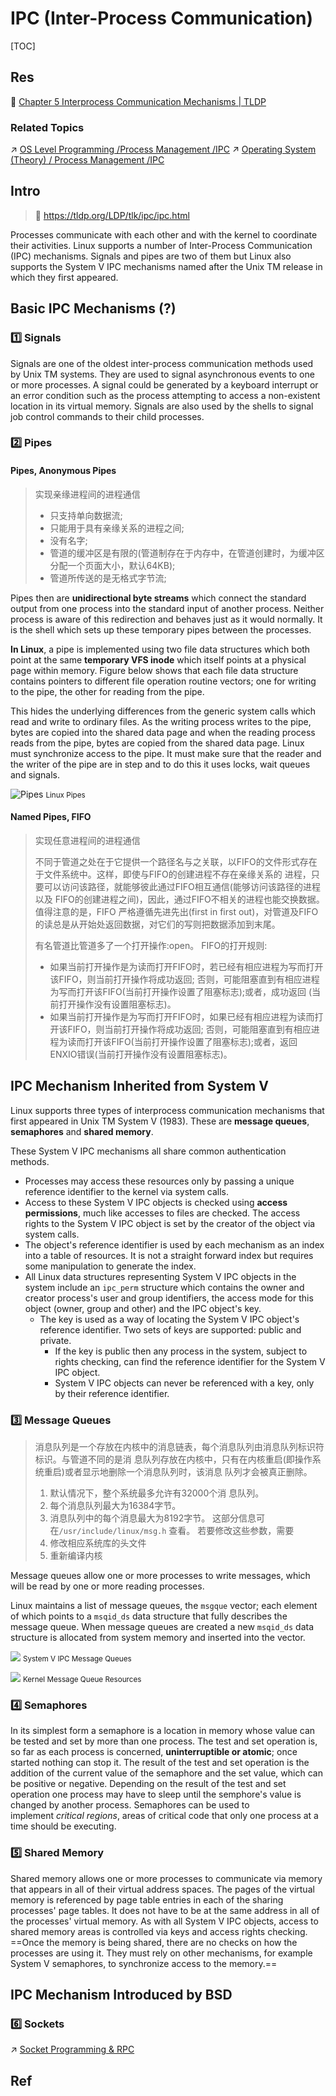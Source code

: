 # IPC (Inter-Process Communication)

[TOC]



## Res
📂 [Chapter 5 Interprocess Communication Mechanisms | TLDP](https://tldp.org/LDP/tlk/ipc/ipc.html)

### Related Topics
↗ [OS Level Programming /Process Management /IPC](../../../../📟%20OS%20Level%20Programming/🧱%20OS%20Level%20Programming%20with%20C%20&%20CPP/Process%20Management/IPC%20(Internal)/IPC%20(Internal).md)
↗ [Operating System (Theory) / Process Management /IPC](../../../../../🧬%20Computer%20System/Operating%20System%20(Theory)/Processes%20Management%20(CPU%20+%20Main%20Memory%20Resource)/IPC%20(Inter%20Process%20Communication)/IPC%20(Inter%20Process%20Communication).md)



## Intro
> 🔗 https://tldp.org/LDP/tlk/ipc/ipc.html

Processes communicate with each other and with the kernel to coordinate their activities. Linux supports a number of Inter-Process Communication (IPC) mechanisms. Signals and pipes are two of them but Linux also supports the System V IPC mechanisms named after the Unix TM release in which they first appeared.



## Basic IPC Mechanisms (?)
### 1️⃣ Signals
Signals are one of the oldest inter-process communication methods used by Unix TM systems. They are used to signal asynchronous events to one or more processes. A signal could be generated by a keyboard interrupt or an error condition such as the process attempting to access a non-existent location in its virtual memory. Signals are also used by the shells to signal job control commands to their child processes.



### 2️⃣ Pipes
#### Pipes, Anonymous Pipes
> 实现亲缘进程间的进程通信
> 
> - 只支持单向数据流;
> - 只能用于具有亲缘关系的进程之间;
> - 没有名字;
> - 管道的缓冲区是有限的(管道制存在于内存中，在管道创建时，为缓冲区分配一个页面大小，默认64KB);
> - 管道所传送的是无格式字节流;

Pipes then are **unidirectional byte streams** which connect the standard output from one process into the standard input of another process. Neither process is aware of this redirection and behaves just as it would normally. It is the shell which sets up these temporary pipes between the processes.

**In Linux**, a pipe is implemented using two file data structures which both point at the same **temporary VFS inode** which itself points at a physical page within memory. Figure below shows that each file data structure contains pointers to different file operation routine vectors; one for writing to the pipe, the other for reading from the pipe.

This hides the underlying differences from the generic system calls which read and write to ordinary files. As the writing process writes to the pipe, bytes are copied into the shared data page and when the reading process reads from the pipe, bytes are copied from the shared data page. Linux must synchronize access to the pipe. It must make sure that the reader and the writer of the pipe are in step and to do this it uses locks, wait queues and signals.


![Pipes](https://www.science.unitn.it/~fiorella/guidelinux/tlk/img38.gif)
<small>Linux Pipes</small>


#### Named Pipes, FIFO
> 实现任意进程间的进程通信
> 
> 不同于管道之处在于它提供一个路径名与之关联，以FIFO的文件形式存在于文件系统中。这样，即使与FIFO的创建进程不存在亲缘关系的 进程，只要可以访问该路径，就能够彼此通过FIFO相互通信(能够访问该路径的进程以及 FIFO的创建进程之间)，因此，通过FIFO不相关的进程也能交换数据。值得注意的是，FIFO 严格遵循先进先出(first in first out)，对管道及FIFO的读总是从开始处返回数据，对它们的写则把数据添加到末尾。
> 
> 有名管道比管道多了一个打开操作:open。
> FIFO的打开规则:
> - 如果当前打开操作是为读而打开FIFO时，若已经有相应进程为写而打开该FIFO，则当前打开操作将成功返回; 否则，可能阻塞直到有相应进程为写而打开该FIFO(当前打开操作设置了阻塞标志);或者，成功返回 (当前打开操作没有设置阻塞标志)。
> - 如果当前打开操作是为写而打开FIFO时，如果已经有相应进程为读而打开该FIFO，则当前打开操作将成功返回; 否则，可能阻塞直到有相应进程为读而打开该FIFO(当前打开操作设置了阻塞标志);或者，返回 ENXIO错误(当前打开操作没有设置阻塞标志)。



## IPC Mechanism Inherited from System V
Linux supports three types of interprocess communication mechanisms that first appeared in Unix TM System V (1983). These are **message queues**, **semaphores** and **shared memory**. 

These System V IPC mechanisms all share common authentication methods. 
- Processes may access these resources only by passing a unique reference identifier to the kernel via system calls.
- Access to these System V IPC objects is checked using **access permissions**, much like accesses to files are checked. The access rights to the System V IPC object is set by the creator of the object via system calls.
- The object's reference identifier is used by each mechanism as an index into a table of resources. It is not a straight forward index but requires some manipulation to generate the index.
- All Linux data structures representing System V IPC objects in the system include an `ipc_perm` structure which contains the owner and creator process's user and group identifiers, the access mode for this object (owner, group and other) and the IPC object's key. 
	- The key is used as a way of locating the System V IPC object's reference identifier. Two sets of keys are supported: public and private. 
		- If the key is public then any process in the system, subject to rights checking, can find the reference identifier for the System V IPC object. 
		- System V IPC objects can never be referenced with a key, only by their reference identifier.


### 3️⃣ Message Queues
> 消息队列是一个存放在内核中的消息链表，每个消息队列由消息队列标识符标识。与管道不同的是消 息队列存放在内核中，只有在内核重启(即操作系 统重启)或者显示地删除一个消息队列时，该消息 队列才会被真正删除。
> 
> 1. 默认情况下，整个系统最多允许有32000个消 息队列。  
> 2. 每个消息队列最大为16384字节。
> 3. 消息队列中的每个消息最大为8192字节。 这部分信息可在`/usr/include/linux/msg.h` 查看。
> 若要修改这些参数，需要
> 1. 修改相应系统库的头文件
> 2. 重新编译内核

Message queues allow one or more processes to write messages, which will be read by one or more reading processes. 

Linux maintains a list of message queues, the `msgque` vector; each element of which points to a `msqid_ds` data structure that fully describes the message queue. When message queues are created a new `msqid_ds` data structure is allocated from system memory and inserted into the vector.


![](../../../../../../../Assets/Pics/Pasted%20image%2020230416085017.png)
<small>System V IPC Message Queues</small>



![](../../../../../../../Assets/Pics/Pasted%20image%2020230416084913.png)
<small>Kernel Message Queue Resources</small>


### 4️⃣ Semaphores
In its simplest form a semaphore is a location in memory whose value can be tested and set by more than one process. The test and set operation is, so far as each process is concerned, **uninterruptible or atomic**; once started nothing can stop it. The result of the test and set operation is the addition of the current value of the semaphore and the set value, which can be positive or negative. Depending on the result of the test and set operation one process may have to sleep until the semphore's value is changed by another process. Semaphores can be used to implement _critical regions_, areas of critical code that only one process at a time should be executing.


### 5️⃣ Shared Memory
Shared memory allows one or more processes to communicate via memory that appears in all of their virtual address spaces. The pages of the virtual memory is referenced by page table entries in each of the sharing processes' page tables. It does not have to be at the same address in all of the processes' virtual memory. 
As with all System V IPC objects, access to shared memory areas is controlled via keys and access rights checking. ==Once the memory is being shared, there are no checks on how the processes are using it. They must rely on other mechanisms, for example System V semaphores, to synchronize access to the memory.==



## IPC Mechanism Introduced by BSD
### 6️⃣ Sockets
↗ [Socket Programming & RPC](../../../../../🏎️%20Computer%20Networking%20and%20Communication/🎅🏼%20Socket%20Programming%20&%20RPC/Socket%20Programming%20&%20RPC.md)



## Ref
[进程间通信（IPC）介绍]: https://www.cnblogs.com/CheeseZH/p/5264465.html

[进程间通信和线程间通信总结]: https://blog.csdn.net/J080624/article/details/87454764

[进程间通信和多线程通信的区别整理]: https://www.cnblogs.com/JCpeng/p/15037359.html

[Demangling message queues]: http://sunsite.uakom.sk/sunworldonline/swol-11-1997/swol-11-insidesolaris.html

